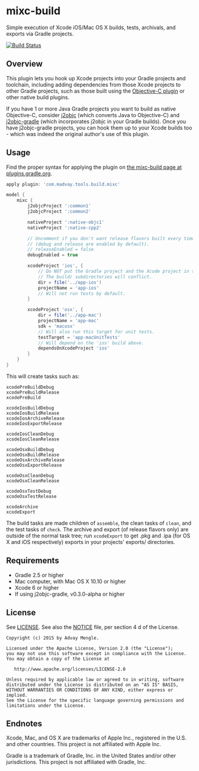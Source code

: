 # mixc-build
Simple execution of Xcode iOS/Mac OS X builds, tests, archivals, and exports via Gradle projects.

[![Build Status](https://travis-ci.org/madvay/mixc-build.svg?branch=master)](https://travis-ci.org/madvay/mixc-build)

## Overview
This plugin lets you hook up Xcode projects into your Gradle projects and toolchain,
including adding dependencies from those Xcode projects to other Gradle projects,
such as those built using the
[Objective-C plugin](https://docs.gradle.org/current/userguide/nativeBinaries.html)
or other native build plugins.

If you have 1 or more Java Gradle projects you want to build as native Objective-C,
consider [j2objc](https://github.com/google/j2objc) (which converts Java to Objective-C)
and [j2objc-gradle](https://github.com/j2objc-contrib/j2objc-gradle)
(which incorporates j2objc in your Gradle builds).  Once you have j2objc-gradle projects,
you can hook them up to your Xcode builds too - which was indeed the original author's
use of this plugin.

## Usage
Find the proper syntax for applying the plugin on [the mixc-build page at plugins.gradle.org](https://plugins.gradle.org/plugin/com.madvay.tools.build.mixc).

```gradle
apply plugin: 'com.madvay.tools.build.mixc'

model {
    mixc {
        j2objcProject ':common1'
        j2objcProject ':common2'

        nativeProject ':native-objc1'
        nativeProject ':native-cpp2'

        // Uncomment if you don't want release flavors built every time.
        // (debug and release are enabled by default).
        // releaseEnabled = false
        debugEnabled = true

        xcodeProject 'ios', {
            // Do NOT put the Gradle project and the Xcode project in the same directory.
            // The build/ subdirectories will conflict.
            dir = file('../app-ios')
            projectName = 'app-ios'
            // Will not run tests by default.
        }

        xcodeProject 'osx', {
            dir = file('../app-mac')
            projectName = 'app-mac'
            sdk = 'macosx'
            // Will also run this target for unit tests.
            testTarget = 'app-macUnitTests'
            // Will depend on the 'ios' build above.
            dependsOnXcodeProject 'ios'
        }
    }
}
```

This will create tasks such as:

```
xcodePreBuildDebug
xcodePreBuildRelease
xcodePreBuild

xcodeIosBuildDebug
xcodeIosBuildRelease
xcodeIosArchiveRelease
xcodeIosExportRelease

xcodeIosCleanDebug
xcodeIosCleanRelease

xcodeOsxBuildDebug
xcodeOsxBuildRelease
xcodeOsxArchiveRelease
xcodeOsxExportRelease

xcodeOsxCleanDebug
xcodeOsxCleanRelease

xcodeOsxTestDebug
xcodeOsxTestRelease

xcodeArchive
xcodeExport
```

The build tasks are made children of `assemble`, the clean tasks of `clean`,
and the test tasks of `check`.  The archive and export (of release flavors
only) are outside of the normal task tree; run `xcodeExport` to get .pkg
and .ipa (for OS X and iOS respectively) exports in your projects' exports/
directories.

## Requirements
- Gradle 2.5 or higher
- Mac computer, with Mac OS X 10.10 or higher
- Xcode 6 or higher
- If using j2objc-gradle, v0.3.0-alpha or higher

## License
See [LICENSE](LICENSE).
See also the [NOTICE](NOTICE) file, per section 4 d of the License.

```
Copyright (c) 2015 by Advay Mengle.

Licensed under the Apache License, Version 2.0 (the "License");
you may not use this software except in compliance with the License.
You may obtain a copy of the License at

   http://www.apache.org/licenses/LICENSE-2.0

Unless required by applicable law or agreed to in writing, software
distributed under the License is distributed on an "AS IS" BASIS,
WITHOUT WARRANTIES OR CONDITIONS OF ANY KIND, either express or implied.
See the License for the specific language governing permissions and
limitations under the License.
```

## Endnotes
Xcode, Mac, and OS X are trademarks of Apple Inc., registered in the U.S. and other countries.
This project is not affiliated with Apple Inc.

Gradle is a trademark of Gradle, Inc. in the United States and/or other jurisdictions.
This project is not affiliated with Gradle, Inc.

